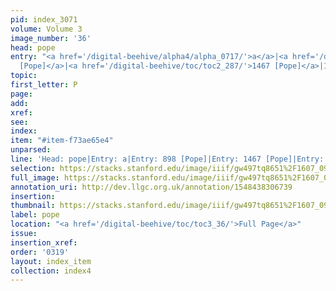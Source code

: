 ```yaml
---
pid: index_3071
volume: Volume 3
image_number: '36'
head: pope
entry: "<a href='/digital-beehive/alpha4/alpha_0717/'>a</a>|<a href='/digital-beehive/toc/toc2_167/'>898
  [Pope]</a>|<a href='/digital-beehive/toc/toc2_287/'>1467 [Pope]</a>|1860 [PAGE_MISSING]"
topic: 
first_letter: P
page: 
add: 
xref: 
see: 
index: 
item: "#item-f73ae65e4"
unparsed: 
line: 'Head: pope|Entry: a|Entry: 898 [Pope]|Entry: 1467 [Pope]|Entry: 1860 [PAGE_MISSING]|#item-f73ae65e4'
selection: https://stacks.stanford.edu/image/iiif/gw497tq8651%2F1607_0979/1190,498,753,167/full/0/default.jpg
full_image: https://stacks.stanford.edu/image/iiif/gw497tq8651%2F1607_0979/full/full/0/default.jpg
annotation_uri: http://dev.llgc.org.uk/annotation/1548438306739
insertion: 
thumbnail: https://stacks.stanford.edu/image/iiif/gw497tq8651%2F1607_0979/1190,498,753,167/150,/0/default.jpg
label: pope
location: "<a href='/digital-beehive/toc/toc3_36/'>Full Page</a>"
issue: 
insertion_xref: 
order: '0319'
layout: index_item
collection: index4
---
```


